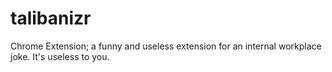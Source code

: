 talibanizr
==========

Chrome Extension; a funny and useless extension for an internal workplace joke. It's useless to you. 
